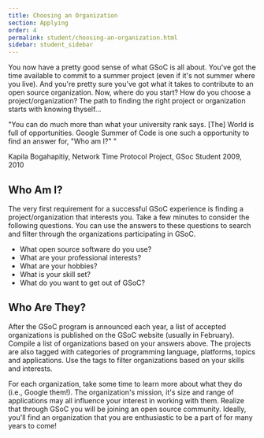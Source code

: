```yaml
---
title: Choosing an Organization
section: Applying
order: 4
permalink: student/choosing-an-organization.html
sidebar: student_sidebar
---
```


You now have a pretty good sense of what GSoC is all about. You've got the time available to commit to a summer project (even if it's not summer where you live). And you're pretty sure you've got what it takes to contribute to an open source organization. Now, where do you start?  How do you choose a project/organization? The path to finding the right project or organization starts with knowing thyself...

"You can do much more than what your university rank says. [The] World is full of opportunities. Google Summer of Code is one such a opportunity to find an answer for, "Who am I?" "

Kapila Bogahapitiy, Network Time Protocol Project, GSoc Student 2009, 2010

## Who Am I?

The very first requirement for a successful GSoC experience is finding a project/organization that interests you. Take a few minutes to consider the following questions. You can use the answers to these questions to search and filter through the organizations participating in GSoC.

* What open source software do you use?
* What are your professional interests?
* What are your hobbies?
* What is your skill set?
* What do you want to get out of GSoC?

## Who Are They?

After the GSoC program is announced each year, a list of accepted organizations is published on the GSoC website (usually in February). Compile a list of organizations based on your answers above. The projects are also tagged with categories of programming language, platforms, topics and applications. Use the tags to filter organizations based on your skills and interests.

For each organization, take some time to learn more about what they do (i.e., Google them!). The organization's mission, it's size and range of applications may all influence your interest in working with them. Realize that through GSoC you will be joining an open source community. Ideally, you'll find an organization that you are enthusiastic to be a part of for many years to come!

